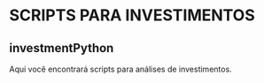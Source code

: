 # SCRIPTS PARA INVESTIMENTOS
## investmentPython

Aqui você encontrará scripts para análises de investimentos. 